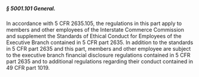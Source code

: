 ##### § 5001.101 General. #####

In accordance with 5 CFR 2635.105, the regulations in this part apply to members and other employees of the Interstate Commerce Commission and supplement the Standards of Ethical Conduct for Employees of the Executive Branch contained in 5 CFR part 2635. In addition to the standards in 5 CFR part 2635 and this part, members and other employee are subject to the executive branch financial disclosure regulations contained in 5 CFR part 2635 and to additional regulations regarding their conduct contained in 49 CFR part 1019.